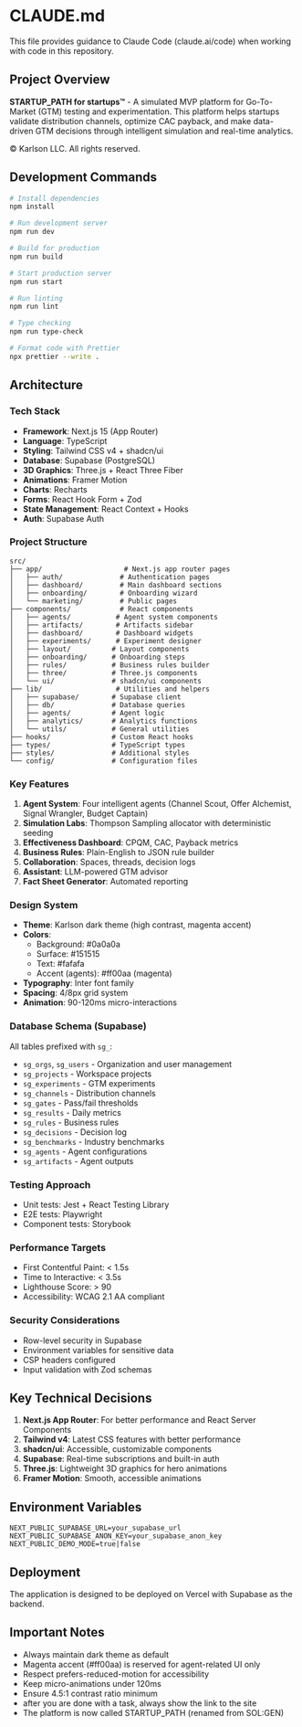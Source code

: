 # CLAUDE.md

This file provides guidance to Claude Code (claude.ai/code) when working with code in this repository.

## Project Overview

**STARTUP_PATH for startups™** - A simulated MVP platform for Go-To-Market (GTM) testing and experimentation. This platform helps startups validate distribution channels, optimize CAC payback, and make data-driven GTM decisions through intelligent simulation and real-time analytics.

© Karlson LLC. All rights reserved.

## Development Commands

```bash
# Install dependencies
npm install

# Run development server
npm run dev

# Build for production
npm run build

# Start production server
npm run start

# Run linting
npm run lint

# Type checking
npm run type-check

# Format code with Prettier
npx prettier --write .
```

## Architecture

### Tech Stack
- **Framework**: Next.js 15 (App Router)
- **Language**: TypeScript
- **Styling**: Tailwind CSS v4 + shadcn/ui
- **Database**: Supabase (PostgreSQL)
- **3D Graphics**: Three.js + React Three Fiber
- **Animations**: Framer Motion
- **Charts**: Recharts
- **Forms**: React Hook Form + Zod
- **State Management**: React Context + Hooks
- **Auth**: Supabase Auth

### Project Structure
```
src/
├── app/                    # Next.js app router pages
│   ├── auth/              # Authentication pages
│   ├── dashboard/         # Main dashboard sections
│   ├── onboarding/        # Onboarding wizard
│   └── marketing/         # Public pages
├── components/            # React components
│   ├── agents/           # Agent system components
│   ├── artifacts/        # Artifacts sidebar
│   ├── dashboard/        # Dashboard widgets
│   ├── experiments/      # Experiment designer
│   ├── layout/          # Layout components
│   ├── onboarding/      # Onboarding steps
│   ├── rules/           # Business rules builder
│   ├── three/           # Three.js components
│   └── ui/              # shadcn/ui components
├── lib/                  # Utilities and helpers
│   ├── supabase/        # Supabase client
│   ├── db/              # Database queries
│   ├── agents/          # Agent logic
│   ├── analytics/       # Analytics functions
│   └── utils/           # General utilities
├── hooks/               # Custom React hooks
├── types/               # TypeScript types
├── styles/              # Additional styles
└── config/              # Configuration files
```

### Key Features
1. **Agent System**: Four intelligent agents (Channel Scout, Offer Alchemist, Signal Wrangler, Budget Captain)
2. **Simulation Labs**: Thompson Sampling allocator with deterministic seeding
3. **Effectiveness Dashboard**: CPQM, CAC, Payback metrics
4. **Business Rules**: Plain-English to JSON rule builder
5. **Collaboration**: Spaces, threads, decision logs
6. **Assistant**: LLM-powered GTM advisor
7. **Fact Sheet Generator**: Automated reporting

### Design System
- **Theme**: Karlson dark theme (high contrast, magenta accent)
- **Colors**: 
  - Background: #0a0a0a
  - Surface: #151515
  - Text: #fafafa
  - Accent (agents): #ff00aa (magenta)
- **Typography**: Inter font family
- **Spacing**: 4/8px grid system
- **Animation**: 90-120ms micro-interactions

### Database Schema (Supabase)
All tables prefixed with `sg_`:
- `sg_orgs`, `sg_users` - Organization and user management
- `sg_projects` - Workspace projects
- `sg_experiments` - GTM experiments
- `sg_channels` - Distribution channels
- `sg_gates` - Pass/fail thresholds
- `sg_results` - Daily metrics
- `sg_rules` - Business rules
- `sg_decisions` - Decision log
- `sg_benchmarks` - Industry benchmarks
- `sg_agents` - Agent configurations
- `sg_artifacts` - Agent outputs

### Testing Approach
- Unit tests: Jest + React Testing Library
- E2E tests: Playwright
- Component tests: Storybook

### Performance Targets
- First Contentful Paint: < 1.5s
- Time to Interactive: < 3.5s
- Lighthouse Score: > 90
- Accessibility: WCAG 2.1 AA compliant

### Security Considerations
- Row-level security in Supabase
- Environment variables for sensitive data
- CSP headers configured
- Input validation with Zod schemas

## Key Technical Decisions

1. **Next.js App Router**: For better performance and React Server Components
2. **Tailwind v4**: Latest CSS features with better performance
3. **shadcn/ui**: Accessible, customizable components
4. **Supabase**: Real-time subscriptions and built-in auth
5. **Three.js**: Lightweight 3D graphics for hero animations
6. **Framer Motion**: Smooth, accessible animations

## Environment Variables

```env
NEXT_PUBLIC_SUPABASE_URL=your_supabase_url
NEXT_PUBLIC_SUPABASE_ANON_KEY=your_supabase_anon_key
NEXT_PUBLIC_DEMO_MODE=true|false
```

## Deployment

The application is designed to be deployed on Vercel with Supabase as the backend.

## Important Notes

- Always maintain dark theme as default
- Magenta accent (#ff00aa) is reserved for agent-related UI only
- Respect prefers-reduced-motion for accessibility
- Keep micro-animations under 120ms
- Ensure 4.5:1 contrast ratio minimum
- after you are done with a task, always show the link to the site
- The platform is now called STARTUP_PATH (renamed from SOL:GEN)